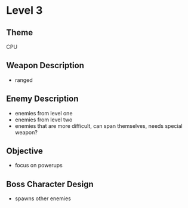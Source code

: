 Level 3
==

Theme
--
CPU

Weapon Description
--
* ranged

Enemy Description
--
* enemies from level one
* enemies from level two
* enemies that are more difficult, can span themselves, needs special weapon?

Objective
--
* focus on powerups
  
Boss Character Design
--
* spawns other enemies
